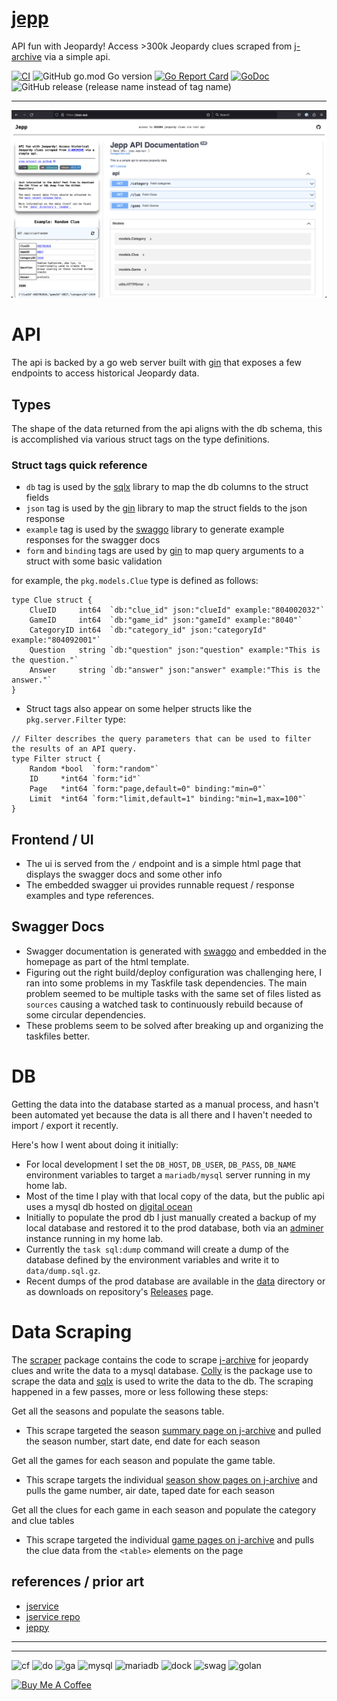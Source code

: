 # [jepp](https://jepp.app)

API fun with Jeopardy! Access >300k Jeopardy clues scraped from [j-archive] via a simple api.


[![CI](https://github.com/ecshreve/jepp/actions/workflows/ci.yml/badge.svg?branch=main&event=push)](https://github.com/ecshreve/jepp/actions/workflows/ci.yml)
![GitHub go.mod Go version](https://img.shields.io/github/go-mod/go-version/ecshreve/jepp)
[![Go Report Card](https://goreportcard.com/badge/github.com/ecshreve/jepp)](https://goreportcard.com/report/github.com/ecshreve/jepp)
[![GoDoc](https://godoc.org/github.com/ecshreve/jepp?status.svg)](https://godoc.org/github.com/ecshreve/jepp)
![GitHub release (release name instead of tag name)](https://img.shields.io/github/v/release/ecshreve/jepp)

---

![jepp](static/repo/jepp-ui.png)

# API

The api is backed by a go web server built with [gin] that exposes a few endpoints to access historical Jeopardy data.

## Types

The shape of the data returned from the api aligns with the db schema, this is accomplished via various struct tags on the type definitions.

### Struct tags quick reference

- `db` tag is used by the [sqlx] library to map the db columns to the struct fields
- `json` tag is used by the [gin] library to map the struct fields to the json response
- `example` tag is used by the [swaggo] library to generate example responses for the swagger docs
- `form` and `binding` tags are used by [gin] to map query arguments to a struct with some basic validation


for example, the `pkg.models.Clue` type is defined as follows:
```{golang}
type Clue struct {
	ClueID     int64  `db:"clue_id" json:"clueId" example:"804002032"`
	GameID     int64  `db:"game_id" json:"gameId" example:"8040"`
	CategoryID int64  `db:"category_id" json:"categoryId" example:"804092001"`
	Question   string `db:"question" json:"question" example:"This is the question."`
	Answer     string `db:"answer" json:"answer" example:"This is the answer."`
}
```


- Struct tags also appear on some helper structs like the `pkg.server.Filter` type:
```{golang}
// Filter describes the query parameters that can be used to filter the results of an API query.
type Filter struct {
	Random *bool  `form:"random"`
	ID     *int64 `form:"id"`
	Page   *int64 `form:"page,default=0" binding:"min=0"`
	Limit  *int64 `form:"limit,default=1" binding:"min=1,max=100"`
}
```


## Frontend / UI

- The ui is served from the `/` endpoint and is a simple html page that displays the swagger docs and some other info
- The embedded swagger ui provides runnable request / response examples and type references.

## Swagger Docs

- Swagger documentation is generated with [swaggo] and embedded in the homepage as part of the html template.
- Figuring out the right build/deploy configuration was challenging here, I ran into some problems in my Taskfile task dependencies. The main problem seemed to be multiple tasks with the same set of files listed as `sources` causing a watched task to continuously rebuild because of some circular dependencies.
- These problems seem to be solved after breaking up and organizing the taskfiles better.

# DB

Getting the data into the database started as a manual process, and hasn't been automated yet because the data is all there and I haven't needed to import / export it recently.

Here's how I went about doing it initially:
- For local development I set the `DB_HOST`, `DB_USER`, `DB_PASS`, `DB_NAME` environment variables to target a `mariadb/mysql` server running in my home lab.
- Most of the time I play with that local copy of the data, but the public api uses a mysql db hosted on [digital ocean](https://www.digitalocean.com/products/managed-databases-mysql)
- Initially to populate the prod db I just manually created a backup of my local database and restored it to the prod database, both via an [adminer](https://hub.docker.com/_/adminer/) instance running in my home lab.
- Currently the `task sql:dump` command will create a dump of the database defined by the environment variables and write it to `data/dump.sql.gz`.
- Recent dumps of the prod database are available in the [data](data/) directory or as downloads on repository's [Releases](https://github.com/ecshreve/jepp/releases) page.



# Data Scraping

The [scraper](pkg/scraper/) package contains the code to scrape [j-archive] for jeopardy clues and write the data to a mysql database. [Colly] is the package use to scrape the data and [sqlx] is used to write the data to the db. The scraping happened in a few passes, more or less following these steps:

Get all the seasons and populate the seasons table.

- This scrape targeted the season [summary page on j-archive](https://www.j-archive.com/listseasons.php) and pulled the season number, start date, end date for each season

Get all the games for each season and populate the game table.

- This scrape targets the individual [season show pages on j-archive](https://www.j-archive.com/showseason.php?season=1) and pulls the game number, air date, taped date for each season
 
Get all the clues for each game in each season and populate the category and clue tables

- This scrape targeted the individual [game pages on j-archive](https://www.j-archive.com/showgame.php?game_id=7040) and pulls the clue data from the `<table>` elements on the page


## references / prior art

- [jservice](https://jservice.io/)
- [jservice repo](https://github.com/sottenad/jService)
- [jeppy](https://github.com/ecshreve/jeppy)

[sqlx]: <https://github.com/jmoiron/sqlx>
[gin]: <https://github.com/gin-gonic/gin>
[swaggo]: <https://github.com/swaggo/swag>
[j-archive]: <https://www.j-archive.com/>
[colly]: <https://github.com/gocolly/colly>


<hr>
<hr>

![cf](https://img.shields.io/badge/Cloudflare-F38020?style=for-the-badge&logo=Cloudflare&logoColor=white)
![do](https://img.shields.io/badge/Digital_Ocean-0080FF?style=for-the-badge&logo=DigitalOcean&logoColor=white)
![ga](https://img.shields.io/badge/GitHub_Actions-2088FF?style=for-the-badge&logo=github-actions&logoColor=white)
![mysql](https://img.shields.io/badge/MySQL-005C84?style=for-the-badge&logo=mysql&logoColor=white)
![mariadb](https://img.shields.io/badge/MariaDB-003545?style=for-the-badge&logo=mariadb&logoColor=white)
![dock](https://img.shields.io/badge/Docker-2CA5E0?style=for-the-badge&logo=docker&logoColor=white)
![swag](https://img.shields.io/badge/Swagger-85EA2D?style=for-the-badge&logo=Swagger&logoColor=white)
![golan](https://img.shields.io/badge/Go-00ADD8?style=for-the-badge&logo=go&logoColor=white)


<a href="https://www.buymeacoffee.com/ecshreve" target="_blank"><img src="https://cdn.buymeacoffee.com/buttons/v2/default-blue.png" alt="Buy Me A Coffee" style="height: 25px !important;width: 100px !important;" ></a>
